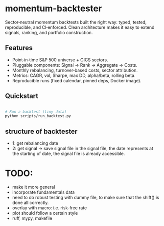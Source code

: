# momentum-backtester

Sector‑neutral momentum backtests built the right way: typed, tested, reproducible, and CI‑enforced. Clean architecture makes it easy to extend signals, ranking, and portfolio construction.

## Features
- Point‑in‑time S&P 500 universe + GICS sectors.
- Pluggable components: Signal → Rank → Aggregate → Costs.
- Monthly rebalancing, turnover‑based costs, sector attribution.
- Metrics: CAGR, vol, Sharpe, max DD, alpha/beta, rolling beta.
- Reproducible runs (fixed calendar, pinned deps, Docker image).

## Quickstart
```bash

# Run a backtest (tiny data)
python scripts/run_backtest.py
```

## structure of backtester

- 1: get rebalancing date
- 2: get signal -> save signal file
    in the signal file, the date represents at the starting of date, the signal file is already accessible.

# TODO:
- make it more general
- incorporate fundamentals data 
- need to do robust testing with dummy file, to make sure that the shift() is done all correctly.
- overlay with macro: i.e. risk-free rate
- plot should follow a certain style
- ruff, mypy, makefile